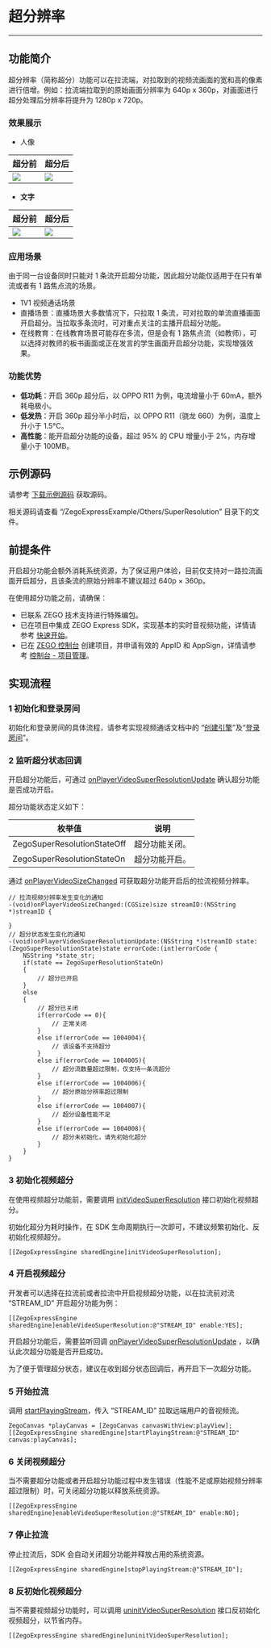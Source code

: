 # 超分辨率

- - -

## 功能简介

超分辨率（简称超分）功能可以在拉流端，对拉取到的视频流画面的宽和高的像素进行倍增。例如：拉流端拉取到的原始画面分辨率为 640p x 360p，对画面进行超分处理后分辨率将提升为 1280p x 720p。


### 效果展示

- 人像

|超分前|超分后|
|-|-|
|<Frame width="512" height="auto" caption=""><img src="https://doc-media.zego.im/sdk-doc/Pics/VideoSuperResolution/portrait_360.jpg" /></Frame>| <Frame width="512" height="auto" caption=""><img src="https://doc-media.zego.im/sdk-doc/Pics/VideoSuperResolution/portrait_720.jpg" /></Frame>|




- **文字**

|超分前|超分后|
|-|-|
|<Frame width="512" height="auto" caption=""><img src="https://doc-media.zego.im/sdk-doc/Pics/VideoSuperResolution/text_360.jpg" /></Frame>| <Frame width="512" height="auto" caption=""><img src="https://doc-media.zego.im/sdk-doc/Pics/VideoSuperResolution/text_720.jpg" /></Frame>|



### 应用场景


<Warning title="注意">


由于同一台设备同时只能对 1 条流开启超分功能，因此超分功能仅适用于在只有单流或者有 1 路焦点流的场景。
</Warning>


- 1V1 视频通话场景
- 直播场景：直播场景大多数情况下，只拉取 1 条流，可对拉取的单流直播画面开启超分。当拉取多条流时，可对重点关注的主播开启超分功能。
- 在线教育：在线教育场景可能存在多流，但是会有 1 路焦点流（如教师），可以选择对教师的板书画面或正在发言的学生画面开启超分功能，实现增强效果。

### 功能优势

- **低功耗**：开启 360p 超分后，以 OPPO R11 为例，电流增量小于 60mA，额外耗电极小。
- **低发热**：开启 360p 超分半小时后，以 OPPO R11（骁龙 660）为例，温度上升小于 1.5°C。
- **高性能**：能开启超分功能的设备，超过 95% 的 CPU 增量小于 2%，内存增量小于 100MB。


## 示例源码

请参考 [下载示例源码](/real-time-video-android-java/client-sdk/download-demo) 获取源码。

相关源码请查看 “/ZegoExpressExample/Others/SuperResolution” 目录下的文件。

## 前提条件

<Warning title="注意">


开启超分功能会额外消耗系统资源，为了保证用户体验，目前仅支持对一路拉流画面开启超分，且该条流的原始分辨率不建议超过 640p × 360p。
</Warning>

在使用超分功能之前，请确保：

- 已联系 ZEGO 技术支持进行特殊编包。
- 已在项目中集成 ZEGO Express SDK，实现基本的实时音视频功能，详情请参考 [快速开始](/real-time-video-android-java/quick-start/integrating-sdk)。
- 已在 [ZEGO 控制台](https://console.zego.im) 创建项目，并申请有效的 AppID 和 AppSign，详情请参考 [控制台 - 项目管理](/console-old/project-management)。


## 实现流程

### 1 初始化和登录房间

初始化和登录房间的具体流程，请参考实现视频通话文档中的 “[创建引擎](https://doc-zh.zego.im/article/13415#4_1)”及“[登录房间](https://doc-zh.zego.im/article/13415#4_2)”。

### 2 监听超分状态回调

开启超分功能后，可通过 [onPlayerVideoSuperResolutionUpdate](https://doc-zh.zego.im/article/api?doc=Express_Video_SDK_API~objective-c_ios~protocol~ZegoEventHandler#on-player-video-super-resolution-update-state-error-code) 确认超分功能是否成功开启。

超分功能状态定义如下：

|枚举值|说明|
|-|-|
|ZegoSuperResolutionStateOff| 超分功能关闭。|
|ZegoSuperResolutionStateOn|超分功能开启。|

通过 [onPlayerVideoSizeChanged](https://doc-zh.zego.im/article/api?doc=Express_Video_SDK_API~objective-c_ios~protocol~ZegoEventHandler#on-player-video-size-changed-stream-id) 可获取超分功能开启后的拉流视频分辨率。

```objc
// 拉流视频分辨率发生变化的通知
-(void)onPlayerVideoSizeChanged:(CGSize)size streamID:(NSString *)streamID {

}
// 超分状态发生变化的通知
-(void)onPlayerVideoSuperResolutionUpdate:(NSString *)streamID state:(ZegoSuperResolutionState)state errorCode:(int)errorCode {
    NSString *state_str;
    if(state == ZegoSuperResolutionStateOn)
    {
        // 超分已开启
    }
    else
    {
        // 超分已关闭
        if(errorCode == 0){
            // 正常关闭
        }
        else if(errorCode == 1004004){
            // 该设备不支持超分
        }
        else if(errorCode == 1004005){
            // 超分流数量超过限制，仅支持一条流超分
        }
        else if(errorCode == 1004006){
            // 超分原始分辨率超过限制
        }
        else if(errorCode == 1004007){
            // 超分设备性能不足
        }
        else if(errorCode == 1004008){
            // 超分未初始化，请先初始化超分
        }
    }
}
```

### 3 初始化视频超分

在使用视频超分功能前，需要调用 [initVideoSuperResolution](https://doc-zh.zego.im/article/api?doc=Express_Video_SDK_API~objective-c_ios~class~ZegoExpressEngine#init-video-super-resolution) 接口初始化视频超分。

<Warning title="注意">


初始化超分为耗时操作，在 SDK 生命周期执行一次即可，不建议频繁初始化、反初始化视频超分。
</Warning>

```objc
[[ZegoExpressEngine sharedEngine]initVideoSuperResolution];
```

### 4 开启视频超分

开发者可以选择在拉流前或者拉流中开启视频超分功能，以在拉流前对流 “STREAM_ID” 开启超分功能为例：

```objc
[[ZegoExpressEngine sharedEngine]enableVideoSuperResolution:@"STREAM_ID" enable:YES];
```

开启超分功能后，需要监听回调 [onPlayerVideoSuperResolutionUpdate](https://doc-zh.zego.im/article/api?doc=Express_Video_SDK_API~objective-c_ios~protocol~ZegoEventHandler#on-player-video-super-resolution-update-state-error-code) ，以确认此次超分功能是否开启成功。

<Warning title="注意">


为了便于管理超分状态，建议在收到超分状态回调后，再开启下一次超分功能。
</Warning>

### 5 开始拉流

调用 [startPlayingStream](https://doc-zh.zego.im/article/api?doc=Express_Video_SDK_API~objective-c_ios~class~ZegoExpressEngine#start-playing-stream-canvas)，传入 “STREAM_ID” 拉取远端用户的音视频流。

```objc
ZegoCanvas *playCanvas = [ZegoCanvas canvasWithView:playView];
[[ZegoExpressEngine sharedEngine]startPlayingStream:@"STREAM_ID" canvas:playCanvas];
```

### 6 关闭视频超分

当不需要超分功能或者开启超分功能过程中发生错误（性能不足或原始视频分辨率超过限制）时，可关闭超分功能以释放系统资源。

```objc
[[ZegoExpressEngine sharedEngine]enableVideoSuperResolution:@"STREAM_ID" enable:NO];
```

### 7 停止拉流

停止拉流后，SDK 会自动关闭超分功能并释放占用的系统资源。

```objc
[[ZegoExpressEngine sharedEngine]stopPlayingStream:@"STREAM_ID"];
```

### 8 反初始化视频超分

当不需要视频超分功能时，可以调用 [uninitVideoSuperResolution](https://doc-zh.zego.im/article/api?doc=Express_Video_SDK_API~objective-c_ios~class~ZegoExpressEngine#uninit-video-super-resolution) 接口反初始化视频超分，以节省内存。

```objc
[[ZegoExpressEngine sharedEngine]uninitVideoSuperResolution];
```

<Content />

